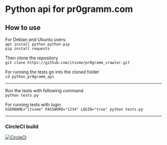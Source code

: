 # Python api for pr0gramm.com

## How to use

For Debian and Ubuntu users: <br>
`apt install python python-pip` <br>
`pip install requests`

Then clone the repository <br>
`git clone https://github.com/itssme/pr0gramm_crawler.git`

For running the tests go into the cloned folder <br>
`cd python_pr0gramm_api`

---
Run the tests with following command <br>
`python tests.py`

For running tests with login <br>
`USERNAME="itssme" PASSWORD="1234" LOGIN="true" python tests.py`


---
### CircleCI build
[![CircleCI](https://circleci.com/gh/itssme/python_pr0gramm_api.svg?style=svg&circle-token=87c5fd78b5010d4e2c26dc9c2a385ed40be57818)](https://circleci.com/gh/itssme/python_pr0gramm_api)